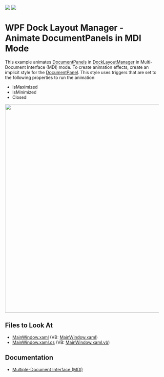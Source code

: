 <!-- default badges list -->
[![](https://img.shields.io/badge/Open_in_DevExpress_Support_Center-FF7200?style=flat-square&logo=DevExpress&logoColor=white)](https://supportcenter.devexpress.com/ticket/details/E4192)
[![](https://img.shields.io/badge/📖_How_to_use_DevExpress_Examples-e9f6fc?style=flat-square)](https://docs.devexpress.com/GeneralInformation/403183)
<!-- default badges end -->
# WPF Dock Layout Manager - Animate DocumentPanels in MDI Mode

This example animates [DocumentPanels](https://docs.devexpress.com/WPF/DevExpress.Xpf.Docking.DocumentPanel) in [DockLayoutManager](https://docs.devexpress.com/WPF/DevExpress.Xpf.Docking.DockLayoutManager) in Multi-Document Interface (MDI) mode. To create animation effects, create an implicit style for the [DocumentPanel](https://docs.devexpress.com/WPF/DevExpress.Xpf.Docking.DocumentPanel). This style uses triggers that are set to the following properties to run the animation:

- IsMaximized
- IsMinimized
- Closed

<img src="https://raw.githubusercontent.com/DevExpress-Examples/how-to-animate-documentpanels-in-docklayoutmanager-when-documentgroups-mdistyle-is-set-to-mdi-e4192/21.1.5-update/wpf-dock-layout-manager-animate-documentgroups.gif" width="685px"/>

<!-- default file list -->
## Files to Look At

* [MainWindow.xaml](./CS/DocumentGroup_MDI_Ex/MainWindow.xaml) (VB: [MainWindow.xaml](./VB/DocumentGroup_MDI_Ex/MainWindow.xaml))
* [MainWindow.xaml.cs](./CS/DocumentGroup_MDI_Ex/MainWindow.xaml.cs) (VB: [MainWindow.xaml.vb](./VB/DocumentGroup_MDI_Ex/MainWindow.xaml.vb))
<!-- default file list end -->

## Documentation

- [Multiple-Document Interface (MDI)](https://docs.devexpress.com/WPF/7209)
